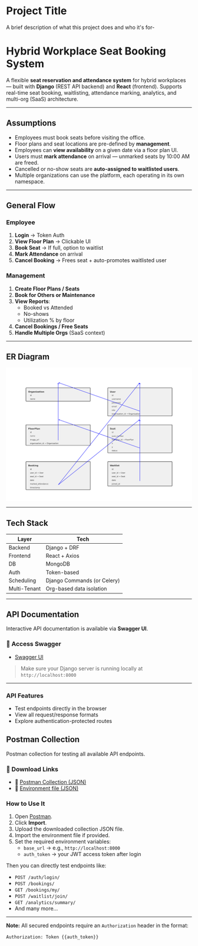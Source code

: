 
# Project Title

A brief description of what this project does and who it's for-

#  Hybrid Workplace Seat Booking System

A flexible **seat reservation and attendance system** for hybrid workplaces — built with **Django** (REST API backend) and **React** (frontend). Supports real-time seat booking, waitlisting, attendance marking, analytics, and multi-org (SaaS) architecture.

---

## Assumptions

-  Employees must book seats before visiting the office.
-  Floor plans and seat locations are pre-defined by **management**.
-  Employees can **view availability** on a given date via a floor plan UI.
-  Users must **mark attendance** on arrival — unmarked seats by 10:00 AM are freed.
-  Cancelled or no-show seats are **auto-assigned to waitlisted users**.
-  Multiple organizations can use the platform, each operating in its own namespace.

---

##  General Flow

###  Employee

1. **Login** → Token Auth
2. **View Floor Plan** → Clickable UI
3. **Book Seat** → If full, option to waitlist
4. **Mark Attendance** on arrival
5. **Cancel Booking** → Frees seat + auto-promotes waitlisted user

### Management

1. **Create Floor Plans / Seats**
2. **Book for Others or Maintenance**
3. **View Reports**:
   - Booked vs Attended
   - No-shows
   - Utilization % by floor
4. **Cancel Bookings / Free Seats**
5. **Handle Multiple Orgs** (SaaS context)

---

## ER Diagram
![ER Diagram](docs/ER_Diagram_Hybrid_Seat_Booking.png)

---

## Tech Stack

| Layer      | Tech                    |
|------------|-------------------------|
| Backend    | Django + DRF            |
| Frontend   | React + Axios           |
| DB         | MongoDB   |
| Auth       | Token-based             |
| Scheduling | Django Commands (or Celery) |
| Multi-Tenant | Org-based data isolation |

---

##  API Documentation

Interactive API documentation is available via **Swagger UI**.

### 🔗 Access Swagger

-  [Swagger UI](http://localhost:8000/swagger/)  

> Make sure your Django server is running locally at `http://localhost:8000`

---

###  API Features
- Test endpoints directly in the browser
- View all request/response formats
- Explore authentication-protected routes



##  Postman Collection
Postman collection for testing all available API endpoints.

### 🔗 Download Links
- 📄 [Postman Collection (JSON)](postman/Hybrid_Seat_Booking_FIXED.postman_collection.json)
- 📄 [Environment file (JSON)](postman/Hybrid_Seat_Booking_Environment.postman_environment.json)

###  How to Use It

1. Open [Postman](https://www.postman.com/downloads/).
2. Click **Import**.
3. Upload the downloaded collection JSON file.
4. Import the environment file if provided.
5. Set the required environment variables:
   - `base_url` → e.g., `http://localhost:8000`
   - `auth_token` → your JWT access token after login

Then you can directly test endpoints like:

- `POST /auth/login/`
- `POST /bookings/`
- `GET /bookings/my/`
- `POST /waitlist/join/`
- `GET /analytics/summary/`
- And many more...

---

**Note:** All secured endpoints require an `Authorization` header in the format:

```http
Authorization: Token {{auth_token}}





